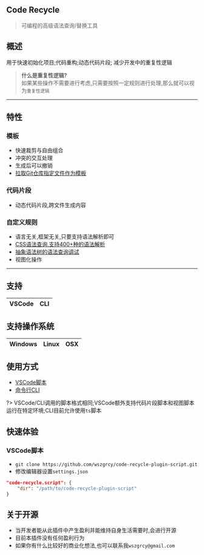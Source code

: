 ## Code Recycle
> 可编程的高级语法查询/替换工具

## 概述

用于快速初始化项目;代码重构;动态代码片段;
减少开发中的重复性逻辑

> **什么是重复性逻辑?**  
> 如果某些操作不需要进行考虑,只需要按照一定规则进行处理,那么就可以视为`重复性逻辑`

---

## 特性
### 模板
- 快速裁剪与自由组合
- 冲突的交互处理
- 生成后可以撤销
- [拉取Git仓库指定文件作为模板](/zh-Hans/脚本规则?id=osgitclone)

### 代码片段
- 动态代码片段,跨文件生成内容

### 自定义规则
- 语言无关,框架无关,只要支持语法解析即可
- [CSS语法查询,支持400+种的语法解析](/zh-Hans/设计/css语法查询?id=说明)
- [抽象语法树的语法查询调试](/zh-Hans/设计/css语法查询?id=语法查询)
- 视图化操作

---

## 支持
|VSCode|CLI|
|-|-|

## 支持操作系统
| Windows  | Linux | OSX |
| ------- | ------- | ---- |

## 使用方式
- [VSCode脚本](./快速开始-脚本.md)
- [命令行CLI](./快速开始-cli.md)

?> VSCode/CLI调用的脚本格式相同;VSCode额外支持代码片段脚本和视图脚本运行在特定环境;CLI目前允许使用`ts`脚本

## 快速体验

### VSCode脚本
- `git clone https://github.com/wszgrcy/code-recycle-plugin-script.git`
- 修改编辑器设置`settings.json`

```json
"code-recycle.script": {
    "dir": "/path/to/code-recycle-plugin-script"
}
```



## 关于开源

- 当开发者能从此插件中产生盈利并能维持自身生活需要时,会进行开源
- 目前本插件没有任何盈利行为
- 如果你有什么比较好的商业化想法,也可以联系我`wszgrcy@gmail.com`